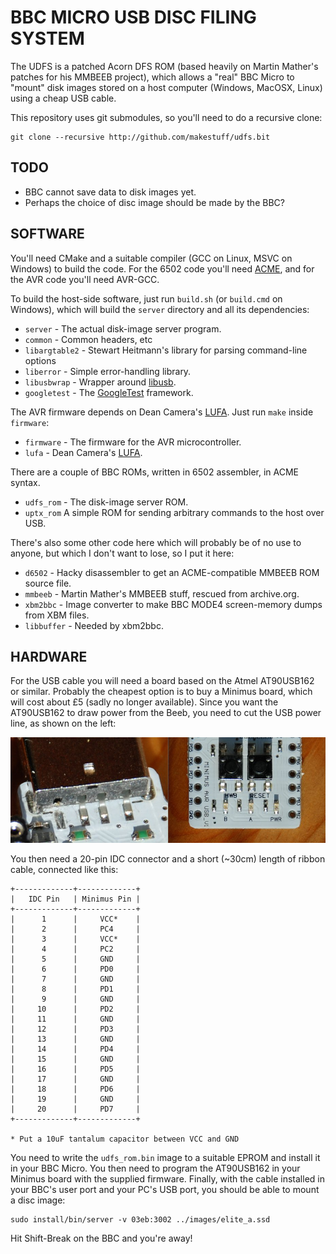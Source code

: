 # BBC MICRO USB DISC FILING SYSTEM
The UDFS is a patched Acorn DFS ROM (based heavily on Martin Mather's patches for his MMBEEB project), which allows a "real" BBC Micro to "mount" disk images stored on a host computer (Windows, MacOSX, Linux) using a cheap USB cable.

This repository uses git submodules, so you'll need to do a recursive clone:

    git clone --recursive http://github.com/makestuff/udfs.bit


## TODO
* BBC cannot save data to disk images yet.
* Perhaps the choice of disc image should be made by the BBC?


## SOFTWARE
You'll need CMake and a suitable compiler (GCC on Linux, MSVC on Windows) to build the code. For the 6502 code you'll need [ACME](https://sourceforge.net/projects/acme-crossass), and for the AVR code you'll need AVR-GCC.

To build the host-side software, just run `build.sh` (or `build.cmd` on Windows), which will build the `server` directory and all its dependencies:

* `server` - The actual disk-image server program.
* `common` - Common headers, etc
* `libargtable2` - Stewart Heitmann's library for parsing command-line options
* `liberror` - Simple error-handling library.
* `libusbwrap` - Wrapper around [libusb](https://libusb.info).
* `googletest` - The [GoogleTest](https://github.com/google/googletest) framework.

The AVR firmware depends on Dean Camera's [LUFA](http://www.fourwalledcubicle.com/LUFA.php). Just run `make` inside `firmware`:

* `firmware` - The firmware for the AVR microcontroller.
* `lufa` - Dean Camera's [LUFA](http://www.fourwalledcubicle.com/LUFA.php).

There are a couple of BBC ROMs, written in 6502 assembler, in ACME syntax.

* `udfs_rom` - The disk-image server ROM.
* `uptx_rom` A simple ROM for sending arbitrary commands to the host over USB.

There's also some other code here which will probably be of no use to anyone, but which I don't want to lose, so I put it here:

* `d6502`     - Hacky disassembler to get an ACME-compatible MMBEEB ROM source file.
* `mmbeeb`    - Martin Mather's MMBEEB stuff, rescued from archive.org.
* `xbm2bbc`   - Image converter to make BBC MODE4 screen-memory dumps from XBM files.
* `libbuffer` - Needed by xbm2bbc.


## HARDWARE
For the USB cable you will need a board based on the Atmel AT90USB162 or similar. Probably the cheapest option is to buy a Minimus board, which will cost about £5 (sadly no longer available). Since you want the AT90USB162 to draw power from the Beeb, you need to cut the USB power line, as shown on the left:

![Cut USB's +5V](cut-vcc.jpg)

You then need a 20-pin IDC connector and a short (~30cm) length of ribbon cable, connected like this:

    +-------------+-------------+
    |   IDC Pin   | Minimus Pin |
    +-------------+-------------+
    |      1      |     VCC*    |
    |      2      |     PC4     |
    |      3      |     VCC*    |
    |      4      |     PC2     |
    |      5      |     GND     |
    |      6      |     PD0     |
    |      7      |     GND     |
    |      8      |     PD1     |
    |      9      |     GND     |
    |     10      |     PD2     |
    |     11      |     GND     |
    |     12      |     PD3     |
    |     13      |     GND     |
    |     14      |     PD4     |
    |     15      |     GND     |
    |     16      |     PD5     |
    |     17      |     GND     |
    |     18      |     PD6     |
    |     19      |     GND     |
    |     20      |     PD7     |
    +-------------+-------------+
    
    * Put a 10uF tantalum capacitor between VCC and GND

You need to write the `udfs_rom.bin` image to a suitable EPROM and install it in your BBC Micro. You then need to program the AT90USB162 in your Minimus board with the supplied firmware. Finally, with the cable installed in your BBC's user port and your PC's USB port, you should be able to mount a disc image:

    sudo install/bin/server -v 03eb:3002 ../images/elite_a.ssd

Hit Shift-Break on the BBC and you're away!
